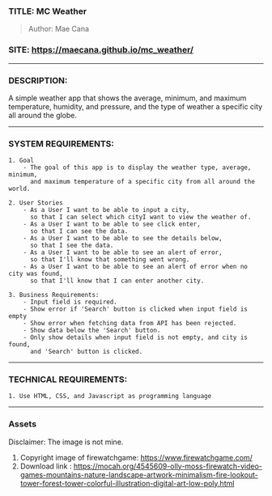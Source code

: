 ### TITLE: MC Weather

> Author: Mae Cana

### SITE: https://maecana.github.io/mc_weather/

---

### DESCRIPTION:

A simple weather app that shows the average, minimum, and maximum temperature, humidity, and pressure, and the type of weather a specific city all around the globe.

---

### SYSTEM REQUIREMENTS:

    1. Goal
        - The goal of this app is to display the weather type, average, minimum,
          and maximum temperature of a specific city from all around the world.

    2. User Stories
        - As a User I want to be able to input a city,
          so that I can select which cityI want to view the weather of.
        - As a User I want to be able to see click enter,
          so that I can see the data.
        - As a User I want to be able to see the details below,
          so that I see the data.
        - As a User I want to be able to see an alert of error,
          so that I'll know that something went wrong.
        - As a User I want to be able to see an alert of error when no city was found,
          so that I'll know that I can enter another city.

    3. Business Requirements:
        - Input field is required.
        - Show error if 'Search' button is clicked when input field is empty
        - Show error when fetching data from API has been rejected.
        - Show data below the 'Search' button.
        - Only show details when input field is not empty, and city is found,
          and 'Search' button is clicked.

---

### TECHNICAL REQUIREMENTS:

    1. Use HTML, CSS, and Javascript as programming language

---

### Assets

Disclaimer: The image is not mine.

1. Copyright image of firewatchgame: https://www.firewatchgame.com/
2. Download link : https://mocah.org/4545609-olly-moss-firewatch-video-games-mountains-nature-landscape-artwork-minimalism-fire-lookout-tower-forest-tower-colorful-illustration-digital-art-low-poly.html
